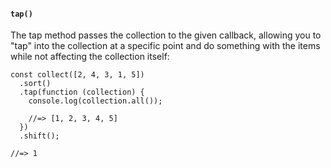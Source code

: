 #### ``tap()``
The tap method passes the collection to the given callback, allowing you to "tap" into the collection at a specific point and do something with the items while not affecting the collection itself:
	
	const collect([2, 4, 3, 1, 5])
	  .sort()
	  .tap(function (collection) {
	    console.log(collection.all());
	
	    //=> [1, 2, 3, 4, 5]
	  })
	  .shift();
	
	//=> 1